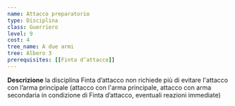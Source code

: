 ```yaml
---
name: Attacco preparatorio
type: Disciplina
class: Guerriero
level: 9
cost: 4
tree_name: A due armi
tree: Albero 3
prerequisites: [[Finta d’attacco]]
---
```


**Descrizione**
la disciplina Finta d’attacco non richiede più di evitare l'attacco con
l’arma principale (attacco con l'arma principale, attacco con arma secondaria
in condizione di Finta d’attacco, eventuali reazioni immediate)